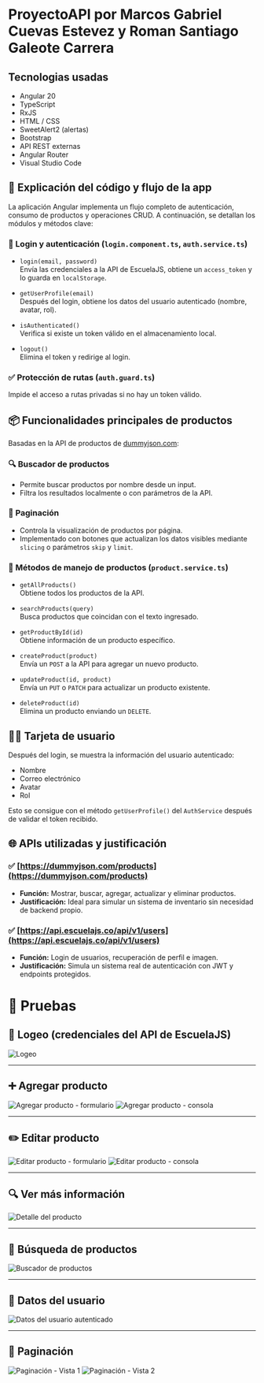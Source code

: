 # ProyectoAPI por Marcos Gabriel Cuevas Estevez y Roman Santiago Galeote Carrera 

## Tecnologias usadas
- Angular 20
- TypeScript
- RxJS
- HTML / CSS
- SweetAlert2 (alertas)
- Bootstrap
- API REST externas
- Angular Router
- Visual Studio Code

## 🧩 Explicación del código y flujo de la app

La aplicación Angular implementa un flujo completo de autenticación, consumo de productos y operaciones CRUD. A continuación, se detallan los módulos y métodos clave:

### 🔐 Login y autenticación (`login.component.ts`, `auth.service.ts`)

- `login(email, password)`  
  Envía las credenciales a la API de EscuelaJS, obtiene un `access_token` y lo guarda en `localStorage`.

- `getUserProfile(email)`  
  Después del login, obtiene los datos del usuario autenticado (nombre, avatar, rol).

- `isAuthenticated()`  
  Verifica si existe un token válido en el almacenamiento local.

- `logout()`  
  Elimina el token y redirige al login.

### ✅ Protección de rutas (`auth.guard.ts`)

Impide el acceso a rutas privadas si no hay un token válido.

## 📦 Funcionalidades principales de productos

Basadas en la API de productos de [dummyjson.com](https://dummyjson.com):

### 🔍 Buscador de productos

- Permite buscar productos por nombre desde un input.
- Filtra los resultados localmente o con parámetros de la API.

### 📜 Paginación

- Controla la visualización de productos por página.
- Implementado con botones que actualizan los datos visibles mediante `slicing` o parámetros `skip` y `limit`.

### 🧾 Métodos de manejo de productos (`product.service.ts`)

- `getAllProducts()`  
  Obtiene todos los productos de la API.

- `searchProducts(query)`  
  Busca productos que coincidan con el texto ingresado.

- `getProductById(id)`  
  Obtiene información de un producto específico.

- `createProduct(product)`  
  Envía un `POST` a la API para agregar un nuevo producto.

- `updateProduct(id, product)`  
  Envía un `PUT` o `PATCH` para actualizar un producto existente.

- `deleteProduct(id)`  
  Elimina un producto enviando un `DELETE`.

## 🧍‍♂️ Tarjeta de usuario

Después del login, se muestra la información del usuario autenticado:

- Nombre
- Correo electrónico
- Avatar
- Rol

Esto se consigue con el método `getUserProfile()` del `AuthService` después de validar el token recibido.

## 🌐 APIs utilizadas y justificación

### ✅ [https://dummyjson.com/products](https://dummyjson.com/products)

- **Función:** Mostrar, buscar, agregar, actualizar y eliminar productos.
- **Justificación:** Ideal para simular un sistema de inventario sin necesidad de backend propio.

### ✅ [https://api.escuelajs.co/api/v1/users](https://api.escuelajs.co/api/v1/users)

- **Función:** Login de usuarios, recuperación de perfil e imagen.
- **Justificación:** Simula un sistema real de autenticación con JWT y endpoints protegidos.

# 🧪 Pruebas

## 🔐 Logeo (credenciales del API de EscuelaJS)

![Logeo](https://github.com/user-attachments/assets/325cee77-68f4-4c70-b589-5144cc83ed32)

---

## ➕ Agregar producto

![Agregar producto - formulario](https://github.com/user-attachments/assets/fad75b16-69c7-4356-bbba-c8fbfa1040de)
![Agregar producto - consola](https://github.com/user-attachments/assets/d0588490-3c40-4faf-af83-55d34ba96885)

---

## ✏️ Editar producto

![Editar producto - formulario](https://github.com/user-attachments/assets/59c8bd9e-318b-4444-adee-440413ce3034)
![Editar producto - consola](https://github.com/user-attachments/assets/08251efe-55f5-4cfe-a973-33c9d7bc8d31)

---

## 🔍 Ver más información

![Detalle del producto](https://github.com/user-attachments/assets/04e69df7-366d-431b-a246-a9480799e84c)

---

## 🔎 Búsqueda de productos

![Buscador de productos](https://github.com/user-attachments/assets/5c9b2611-8ac3-494b-869b-37a2cb86c5d5)

---

## 👤 Datos del usuario

![Datos del usuario autenticado](https://github.com/user-attachments/assets/3a4fd5c9-e1a7-4214-ab69-b318d5a55c42)

---

## 📄 Paginación

![Paginación - Vista 1](https://github.com/user-attachments/assets/56eb579f-2c0c-4ed0-8c31-8a5a9fc04817)
![Paginación - Vista 2](https://github.com/user-attachments/assets/6168bd0f-9b46-4682-b1e3-d9eb4c68d681)











